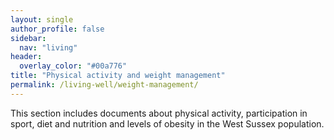 ```yaml
---
layout: single
author_profile: false
sidebar:
  nav: "living"
header:
  overlay_color: "#00a776"
title: "Physical activity and weight management"
permalink: /living-well/weight-management/
---
```


This section includes documents about physical activity, participation in sport, diet and nutrition and levels of obesity in the West Sussex population.
